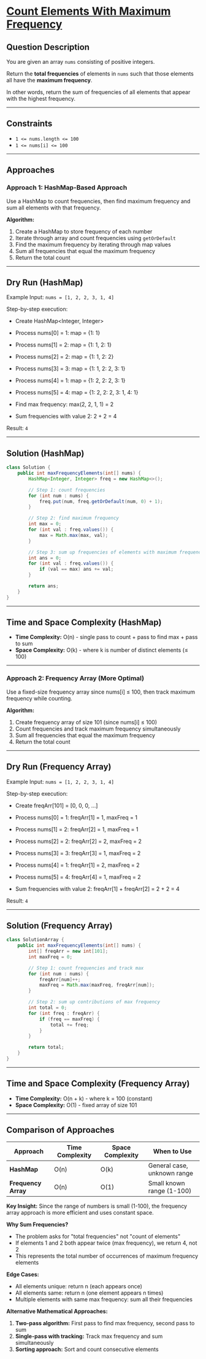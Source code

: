 # [Count Elements With Maximum Frequency](https://leetcode.com/problems/count-elements-with-maximum-frequency/)

## Question Description
You are given an array `nums` consisting of positive integers.

Return the **total frequencies** of elements in `nums` such that those elements all have the **maximum frequency**.

In other words, return the sum of frequencies of all elements that appear with the highest frequency.

---

## Constraints
- `1 <= nums.length <= 100`
- `1 <= nums[i] <= 100`

---

## Approaches

### Approach 1: HashMap-Based Approach
Use a HashMap to count frequencies, then find maximum frequency and sum all elements with that frequency.

**Algorithm:**
1. Create a HashMap to store frequency of each number
2. Iterate through array and count frequencies using `getOrDefault`
3. Find the maximum frequency by iterating through map values
4. Sum all frequencies that equal the maximum frequency
5. Return the total count

---

## Dry Run (HashMap)
Example Input: `nums = [1, 2, 2, 3, 1, 4]`

Step-by-step execution:
- Create HashMap<Integer, Integer>
- Process nums[0] = 1: map = {1: 1}
- Process nums[1] = 2: map = {1: 1, 2: 1}
- Process nums[2] = 2: map = {1: 1, 2: 2}
- Process nums[3] = 3: map = {1: 1, 2: 2, 3: 1}
- Process nums[4] = 1: map = {1: 2, 2: 2, 3: 1}
- Process nums[5] = 4: map = {1: 2, 2: 2, 3: 1, 4: 1}

- Find max frequency: max(2, 2, 1, 1) = 2
- Sum frequencies with value 2: 2 + 2 = 4

Result: `4`

---

## Solution (HashMap)
```java
class Solution {
    public int maxFrequencyElements(int[] nums) {
        HashMap<Integer, Integer> freq = new HashMap<>();

        // Step 1: count frequencies
        for (int num : nums) {
            freq.put(num, freq.getOrDefault(num, 0) + 1);
        }

        // Step 2: find maximum frequency
        int max = 0;
        for (int val : freq.values()) {
            max = Math.max(max, val);
        }

        // Step 3: sum up frequencies of elements with maximum frequency
        int ans = 0;
        for (int val : freq.values()) {
            if (val == max) ans += val;
        }

        return ans;
    }
}
```

---

## Time and Space Complexity (HashMap)
- **Time Complexity:** O(n) - single pass to count + pass to find max + pass to sum
- **Space Complexity:** O(k) - where k is number of distinct elements (≤ 100)

---

### Approach 2: Frequency Array (More Optimal)
Use a fixed-size frequency array since nums[i] ≤ 100, then track maximum frequency while counting.

**Algorithm:**
1. Create frequency array of size 101 (since nums[i] ≤ 100)
2. Count frequencies and track maximum frequency simultaneously
3. Sum all frequencies that equal the maximum frequency
4. Return the total count

---

## Dry Run (Frequency Array)
Example Input: `nums = [1, 2, 2, 3, 1, 4]`

Step-by-step execution:
- Create freqArr[101] = [0, 0, 0, ...]
- Process nums[0] = 1: freqArr[1] = 1, maxFreq = 1
- Process nums[1] = 2: freqArr[2] = 1, maxFreq = 1
- Process nums[2] = 2: freqArr[2] = 2, maxFreq = 2
- Process nums[3] = 3: freqArr[3] = 1, maxFreq = 2
- Process nums[4] = 1: freqArr[1] = 2, maxFreq = 2
- Process nums[5] = 4: freqArr[4] = 1, maxFreq = 2

- Sum frequencies with value 2: freqArr[1] + freqArr[2] = 2 + 2 = 4

Result: `4`

---

## Solution (Frequency Array)
```java
class SolutionArray {
    public int maxFrequencyElements(int[] nums) {
        int[] freqArr = new int[101];
        int maxFreq = 0;

        // Step 1: count frequencies and track max
        for (int num : nums) {
            freqArr[num]++;
            maxFreq = Math.max(maxFreq, freqArr[num]);
        }

        // Step 2: sum up contributions of max frequency
        int total = 0;
        for (int freq : freqArr) {
            if (freq == maxFreq) {
                total += freq;
            }
        }

        return total;
    }
}
```

---

## Time and Space Complexity (Frequency Array)
- **Time Complexity:** O(n + k) - where k = 100 (constant)
- **Space Complexity:** O(1) - fixed array of size 101

---

## Comparison of Approaches

| Approach | Time Complexity | Space Complexity | When to Use |
|----------|----------------|------------------|-------------|
| **HashMap** | O(n) | O(k) | General case, unknown range |
| **Frequency Array** | O(n) | O(1) | Small known range (1-100) |

**Key Insight:** Since the range of numbers is small (1-100), the frequency array approach is more efficient and uses constant space.

**Why Sum Frequencies?**
- The problem asks for "total frequencies" not "count of elements"
- If elements 1 and 2 both appear twice (max frequency), we return 4, not 2
- This represents the total number of occurrences of maximum frequency elements

**Edge Cases:**
- All elements unique: return n (each appears once)
- All elements same: return n (one element appears n times)
- Multiple elements with same max frequency: sum all their frequencies

**Alternative Mathematical Approaches:**
1. **Two-pass algorithm:** First pass to find max frequency, second pass to sum
2. **Single-pass with tracking:** Track max frequency and sum simultaneously
3. **Sorting approach:** Sort and count consecutive elements